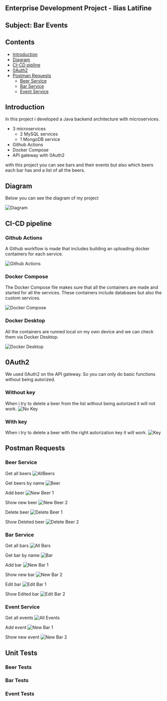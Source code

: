 ## Enterprise Development Project - Ilias Latifine

## Subject: Bar Events

## Contents

- [Introduction](#introduction)
- [Diagram](#diagram)
- [CI-CD pipline](#ci-cd-pipeline)
- [0Auth2](#0auth2)
- [Postman Requests](#postman-requests)
  - [Beer Service](#beer-service)
  - [Bar Service](#bar-service)
  - [Event Service](#event-service)



## Introduction

In this project i developed a Java backend architecture with microservices.

- 3 microservices
  - 2 MySQL services
  - 1 MongoDB service
- Github Actions
- Docker Compose
- API gateway with 0Auth2

with this project you can see bars and their events but also which beers each bar has and a list of all the beers.

## Diagram

Below you can see the diagram of my project

![Diagram](https://github.com/Latifine/ede_project/blob/main/images%20ede/Ede-Project-Diagram.jpg)

## CI-CD pipeline

### Github Actions
A Github workflow is made that includes building an uploading docker containers for each service.

![Github Actions](https://github.com/Latifine/ede_project/blob/main/images%20ede/Github-actions.JPG)


### Docker Compose

The Docker Compose file makes sure that all the containers are made and started for all the services. These containers include databases but also the custom services.

![Docker Compose](https://github.com/Latifine/ede_project/blob/main/images%20ede/dockercompose.JPG)

### Docker Desktop

All the containers are runned local on my own device and we can check them via Docker Desktop.

![Docker Desktop](https://github.com/Latifine/ede_project/blob/main/images%20ede/dockerdesktop.JPG)

## 0Auth2

We used 0Auth2 on the API gateway. So you can only do basic functions without being autorized.

### Without key

When i try to delete a beer from the list without being autorized it will not work.
![No Key](https://github.com/Latifine/ede_project/blob/main/images%20ede/noauth.JPG)

### With key

When i try to delete a beer with the right autorization key it will work.
![Key](https://github.com/Latifine/ede_project/blob/main/images%20ede/auth.JPG)

## Postman Requests

### Beer Service

Get all beers
![AllBeers](https://github.com/Latifine/ede_project/blob/main/images%20ede/allBeers.JPG)

Get beers by name
![Beer](https://github.com/Latifine/ede_project/blob/main/images%20ede/beerlist.JPG)

Add beer
![New Beer 1](https://github.com/Latifine/ede_project/blob/main/images%20ede/newBeer1.JPG)

Show new beer
![New Beer 2](https://github.com/Latifine/ede_project/blob/main/images%20ede/newBeer2.JPG)

Delete beer
![Delete Beer 1](https://github.com/Latifine/ede_project/blob/main/images%20ede/deleteBeer1.JPG)

Show Deleted beer
![Delete Beer 2](https://github.com/Latifine/ede_project/blob/main/images%20ede/deleteBeer2.JPG)

### Bar Service

Get all bars
![All Bars[]()](https://github.com/Latifine/ede_project/blob/main/images%20ede/allBars.JPG)

Get bar by name
![Bar](https://github.com/Latifine/ede_project/blob/main/images%20ede/bar.JPG)

Add bar
![New Bar 1](https://github.com/Latifine/ede_project/blob/main/images%20ede/newBar1.JPG)

Show new bar
![New Bar 2](https://github.com/Latifine/ede_project/blob/main/images%20ede/newBar2.JPG)

Edit bar
![Edit Bar 1](https://github.com/Latifine/ede_project/blob/main/images%20ede/editBar1.JPG)

Show Edited bar
![Edit Bar 2](https://github.com/Latifine/ede_project/blob/main/images%20ede/editBar2.JPG)

### Event Service

Get all events
![All Events](https://github.com/Latifine/ede_project/blob/main/images%20ede/allEvents.JPG)

Add event
![New Bar 1](https://github.com/Latifine/ede_project/blob/main/images%20ede/newEvent1.JPG)

Show new event
![New Bar 2](https://github.com/Latifine/ede_project/blob/main/images%20ede/newEvent2.JPG)

## Unit Tests

### Beer Tests

### Bar Tests

### Event Tests



